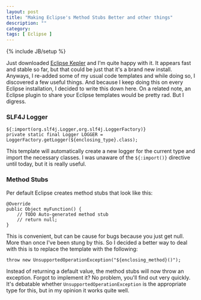 ```yaml
---
layout: post
title: "Making Eclipse's Method Stubs Better and other things"
description: ""
category: 
tags: [ Eclipse ]
---
```

{% include JB/setup %}

Just downloaded [Eclipse Kepler](http://www.eclipse.org/kepler/) and I'm quite happy with it. It appears fast and stable so far, but that could be just that it's a brand new install. Anyways, I re-added some of my usual code templates and while doing so, I discovered a few useful things. And because I keep doing this on every Eclipse installation, I decided to write this down here. On a related note, an Eclipse plugin to share your Eclipse templates would be pretty rad. But I digress. 


### SLF4J Logger

	${:import(org.slf4j.Logger,org.slf4j.LoggerFactory)}
	private static final Logger LOGGER = LoggerFactory.getLogger(${enclosing_type}.class);

This template will automatically create a new logger for the current type and import the necessary classes. I was unaware of the ```${:import()}``` directive until today, but it is really useful.

### Method Stubs

Per default Eclipse creates method stubs that look like this:

	@Override
	public Object myFunction() {
		// TODO Auto-generated method stub
		// return null;
	}

This is convenient, but can be cause for bugs because you just get null. More than once I've been stung by this. So I decided a better way to deal with this is to replace the template with the following:	

    throw new UnsupportedOperationException("${enclosing_method}()");

Instead of returning a default value, the method stubs will now throw an exception. Forgot to implement it? No problem, you'll find out very quickly. It's debatable whether ```UnsupportedOperationException``` is the appropriate type for this, but in my opinion it works quite well.
